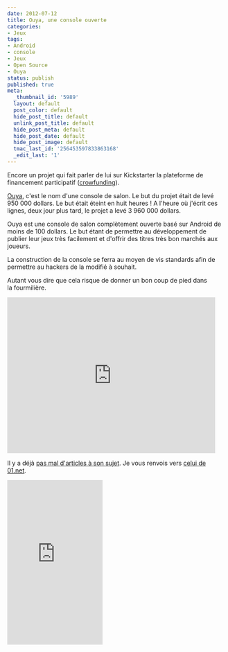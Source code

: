 ```yaml
---
date: 2012-07-12
title: Ouya, une console ouverte
categories:
- Jeux
tags:
- Android
- console
- Jeux
- Open Source
- Ouya
status: publish
published: true
meta:
  _thumbnail_id: '5989'
  layout: default
  post_color: default
  hide_post_title: default
  unlink_post_title: default
  hide_post_meta: default
  hide_post_date: default
  hide_post_image: default
  tmac_last_id: '256453597833863168'
  _edit_last: '1'
---
```

Encore un projet qui fait parler de lui sur Kickstarter la plateforme de financement participatif (<a title="Définition du crowfunding" href="https://fr.wikipedia.org/wiki/Crowdfunding">crowfunding</a>).

<a title="Le projet Ouya sur Kickstarter" href="https://www.kickstarter.com/projects/ouya/ouya-a-new-kind-of-video-game-console">Ouya</a>, c'est le nom d'une console de salon. Le but du projet était de levé 950 000 dollars. Le but était éteint en huit heures ! A l'heure où j'écrit ces lignes, deux jour plus tard, le projet a levé 3 960 000 dollars. <!--more-->

Ouya est une console de salon complètement ouverte basé sur Android de moins de 100 dollars.
Le but étant de permettre au développement de publier leur jeux très facilement et d'offrir des titres très bon marchés aux joueurs.

La construction de la console se ferra au moyen de vis standards afin de permettre au hackers de la modifié à souhait.

Autant vous dire que cela risque de donner un bon coup de pied dans la fourmilière.

<iframe src="https://www.kickstarter.com/projects/ouya/ouya-a-new-kind-of-video-game-console/widget/video.html" frameborder="0" width="480" height="360"></iframe>

Il y a déjà <a title="Articles dans l'actualités Google" href="https://www.google.ch/search?hl=fr&amp;tbm=nws&amp;q=ouya&amp;oq=ouya">pas mal d'articles à son sujet</a>. Je vous renvois vers <a title="Article sur la console Ouya" href="https://www.01net.com/editorial/569895/ouya-la-console-de-salon-sous-android-a-moins-de-100-dollars/">celui de 01.net</a>.

<iframe frameborder="0" height="380" src="https://www.kickstarter.com/projects/ouya/ouya-a-new-kind-of-video-game-console/widget/card.html" width="220"></iframe>
